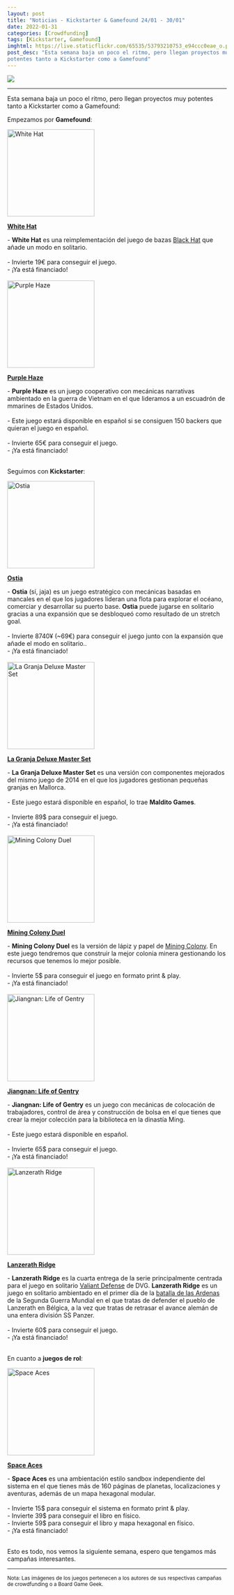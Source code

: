 ```yaml
---
layout: post
title: "Noticias - Kickstarter & Gamefound 24/01 - 30/01"
date: 2022-01-31
categories: [Crowdfunding]
tags: [Kickstarter, Gamefound]
imghtml: https://live.staticflickr.com/65535/53793210753_e94ccc0eae_o.png
post_desc: "Esta semana baja un poco el ritmo, pero llegan proyectos muy
potentes tanto a Kickstarter como a Gamefound"
---
```


![](https://live.staticflickr.com/65535/51852067344_d2759439cb_b.jpg)


<hr>

Esta semana baja un poco el ritmo, pero llegan proyectos muy potentes tanto a
Kickstarter como a Gamefound:

Empezamos por **Gamefound**:

<div class="row">
    <div class="col-md-3">
        <img width="200" height="200"
            src="https://cf.geekdo-images.com/azUgbwquNOpqu1WZEFYhmA__imagepage/img/ccn-H7J7L6XFnwAbrJxjgV0XYD0=/fit-in/900x600/filters:no_upscale():strip_icc()/pic6651102.png"
            class="img-thumbnail" alt="White Hat">
    </div>
    <div class="col-md-9">
        <p>
            <a target="_blank" 
                href="https://gamefound.com/projects/ddpgames/white-hat?ref=mazmorreoensolitario">
            <strong>White Hat</strong>
            </a>
        </p>
        - <strong>White Hat</strong> es una reimplementación del juego de bazas
        <a href="https://boardgamegeek.com/boardgame/148282/black-hat">Black
        Hat</a> que añade un modo en solitario.
        <br>
        <br>
	         - Invierte 19€ para conseguir el juego.<br>
         - ¡Ya está financiado!
    </div>
</div>
<br>

<div class="row">
    <div class="col-md-3">
        <img width="200" height="200"
            src="https://cf.geekdo-images.com/348MR0T5e5vkVAw1LjOzCg__imagepage/img/enqEmpcp-ugJgR4Wcgww_Mcarms=/fit-in/900x600/filters:no_upscale():strip_icc()/pic6450223.png"
            class="img-thumbnail" alt="Purple Haze">
    </div>
    <div class="col-md-9">
        <p>
            <a target="_blank" 
                href="https://gamefound.com/projects/phalanx/purple-haze?ref=mazmorreoensolitario">
            <strong>Purple Haze</strong>
            </a>
        </p>
        - <strong>Purple Haze</strong> es un juego cooperativo con mecánicas
        narrativas ambientado en la guerra de Vietnam en el que lideramos a un
        escuadrón de mmarines de Estados Unidos.
        <br>
        <br>
	        - Este juego estará disponible en español si se consiguen 150
            backers que quieran el juego en español.
            <br>
            <br>
         - Invierte 65€ para conseguir el juego.<br>
         - ¡Ya está financiado!
    </div>
</div>
<br>

Seguimos con **Kickstarter**:

<div class="row">
    <div class="col-md-3">
        <img width="200" height="200"
            src="https://cf.geekdo-images.com/YI9u0dAufZ34y24fJc3nFQ__imagepage/img/wvjvUMzfO_FmpJdU9mmrg-bVIlc=/fit-in/900x600/filters:no_upscale():strip_icc()/pic6417261.jpg"
            class="img-thumbnail" alt="Ostia">
    </div>
    <div class="col-md-9">
        <p>
            <a target="_blank" 
                href="https://www.kickstarter.com/projects/uchibacoyapiece/ostia-develop-the-harbor-of-ancient-rome-2-4players?ref=mazmorreoensolitario">
            <strong>Ostia</strong>
            </a>
        </p>
        - <strong>Ostia</strong> (sí, jaja) es un juego estratégico con
        mecánicas basadas en mancales en el que los jugadores lideran una flota
        para explorar el océano, comerciar y desarrollar su puerto base.
        <strong>Ostia</strong> puede jugarse en solitario gracias a una
        expansión que se desbloqueó como resultado de un stretch goal.
        <br>
        <br>
	         - Invierte 8740¥ (~69€) para conseguir el juego junto con la
               expansión que añade el modo en solitario..<br>
         - ¡Ya está financiado!
    </div>
</div>
<br>

<div class="row">
    <div class="col-md-3">
        <img width="200" height="200"
            src="https://cf.geekdo-images.com/_kOpPrIydA24hH3_8n44Dg__imagepage/img/f7Zjb_9D7GvXqXhDO1wOeHAzCuA=/fit-in/900x600/filters:no_upscale():strip_icc()/pic6620505.jpg"
            class="img-thumbnail" alt="La Granja Deluxe Master Set">
    </div>
    <div class="col-md-9">
        <p>
            <a target="_blank" 
                href="https://www.kickstarter.com/projects/boardanddice/la-granja-deluxe-master-set?ref=mazmorreoensolitario">
            <strong>La Granja Deluxe Master Set</strong>
            </a>
        </p>
        - <strong>La Granja Deluxe Master Set</strong> es una versión con
        componentes mejorados del mismo juego de 2014 en el que los jugadores
        gestionan pequeñas granjas en Mallorca.
        <br>
        <br>
	        - Este juego estará disponible en español, lo trae <strong>Maldito Games</strong>.
            <br>
            <br>
         - Invierte 89$ para conseguir el juego.<br>
         - ¡Ya está financiado!
    </div>
</div>
<br>

<div class="row">
    <div class="col-md-3">
        <img width="200" height="200"
            src="https://cf.geekdo-images.com/wiv6EBR0CxT3KicG9mYBZg__imagepage/img/jy3q_SZMMH_fioDOL_hAU7UaP6M=/fit-in/900x600/filters:no_upscale():strip_icc()/pic6645324.jpg"
            class="img-thumbnail" alt="Mining Colony Duel">
    </div>
    <div class="col-md-9">
        <p>
            <a target="_blank" 
                href="https://www.kickstarter.com/projects/drfinnsgames/mining-colony-duel-a-byop-game-by-dr-finn?ref=mazmorreoensolitario">
            <strong>Mining Colony Duel</strong>
            </a>
        </p>
        - <strong>Mining Colony Duel</strong> es la versión de lápiz y papel de
        <a
        href="https://boardgamegeek.com/boardgame/302510/mining-colony">Mining
        Colony</a>. En este juego tendremos que construir la mejor colonia
        minera gestionando los recursos que tenemos lo mejor posible.
        <br>
        <br>
	         - Invierte 5$ para conseguir el juego en formato print & play.<br>
         - ¡Ya está financiado!
    </div>
</div>
<br>

<div class="row">
    <div class="col-md-3">
        <img width="200" height="200"
            src="https://cf.geekdo-images.com/OB9NhOb8JqiwVzmwDeXjRg__imagepage/img/XJHQxOwoPUJRwCit6az31PZwzZ0=/fit-in/900x600/filters:no_upscale():strip_icc()/pic6292554.jpg"
            class="img-thumbnail" alt="Jiangnan: Life of Gentry">
    </div>
    <div class="col-md-9">
        <p>
            <a target="_blank" 
                href="https://www.kickstarter.com/projects/moaideas/jiangnan-life-of-gentry-re?ref=mazmorreoensolitario">
            <strong>Jiangnan: Life of Gentry</strong>
            </a>
        </p>
        - <strong>Jiangnan: Life of Gentry</strong> es un juego con mecánicas
        de colocación de trabajadores, control de área y construcción de bolsa
        en el que tienes que crear la mejor colección para la biblioteca en la
        dinastía Ming.
        <br>
        <br>
	        - Este juego estará disponible en español.
            <br>
            <br>
         - Invierte 65$ para conseguir el juego.<br>
         - ¡Ya está financiado!
    </div>
</div>
<br>

<div class="row">
    <div class="col-md-3">
        <img width="200" height="200"
            src="https://cf.geekdo-images.com/mmXVHgVsplUuhyvUy-S_aw__imagepage/img/KwsLmEvi5KrkYg8nZYPwQicpv8Q=/fit-in/900x600/filters:no_upscale():strip_icc()/pic6554779.png"
            class="img-thumbnail" alt="Lanzerath Ridge">
    </div>
    <div class="col-md-9">
        <p>
            <a target="_blank" 
                href="https://www.kickstarter.com/projects/danverssengames/dvg-valiant-defense-lanzerath-ridge?ref=mazmorreoensolitario">
            <strong>Lanzerath Ridge</strong>
            </a>
        </p>
        - <strong>Lanzerath Ridge</strong> es la cuarta entrega de la serie
        principalmente centrada para el juego en solitario <a
        href="https://boardgamegeek.com/boardgamefamily/64803/series-valiant-defense-dvg">Valiant
        Defense</a> de DVG. <strong>Lanzerath Ridge</strong> es un juego en
        solitario ambientado en el primer día de la <a
        href="https://es.wikipedia.org/wiki/Batalla_de_las_Ardenas">batalla de
        las Ardenas</a> de la Segunda Guerra Mundial en el que tratas de
        defender el pueblo de Lanzerath en Bélgica, a la vez que tratas de
        retrasar el avance alemán de una entera división SS Panzer.
        <br>
        <br>
	         - Invierte 60$ para conseguir el juego.<br>
         - ¡Ya está financiado!
    </div>
</div>
<br>

En cuanto a **juegos de rol**:

<div class="row">
    <div class="col-md-3">
        <img width="200" height="200"
            src="https://ksr-ugc.imgix.net/assets/036/149/101/bf6d04e2bc200da545444786a81d65ad_original.jpg?ixlib=rb-4.0.2&crop=faces&w=1024&h=576&fit=crop&v=1642987400&auto=format&frame=1&q=92&s=63f9211d7a849784046ef5cccf966eed"
            class="img-thumbnail" alt="Space Aces">
    </div>
    <div class="col-md-9">
        <p>
            <a target="_blank" 
                href="https://www.kickstarter.com/projects/spaceaces/space-aces-voyages-in-infinite-space-galactic-sandbox-ttrpg?ref=mazmorreoensolitario">
            <strong>Space Aces</strong>
            </a>
        </p>
        - <strong>Space Aces</strong> es una ambientación estilo sandbox
        independiente del sistema en el que tienes más de 160 páginas de
        planetas, localizaciones y aventuras, además de un mapa hexagonal modular.
        <br>
        <br>
	         - Invierte 15$ para conseguir el sistema en formato print & play.<br>
         - Invierte 39$ para conseguir el libro en físico.<br>
         - Invierte 59$ para conseguir el libro y mapa hexagonal en físico.<br>
         - ¡Ya está financiado!
    </div>
</div>
<br>


Esto es todo, nos vemos la siguiente semana, espero que tengamos más campañas
interesantes.

<hr>

<small>Nota: Las imágenes de los juegos pertenecen a los autores de sus
respectivas campañas de crowdfunding o a Board Game Geek.</small>


